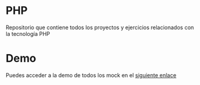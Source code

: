 # PHP
Repositorio que contiene todos los proyectos y ejercicios relacionados con la tecnología PHP

# Demo

Puedes acceder a la demo de todos los mock en el [siguiente enlace](http://apache-server.dynu.net/github/PHP/)